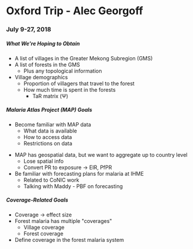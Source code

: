 # Oxford Trip - Alec Georgoff
### July 9-27, 2018

##### What We're Hoping to Obtain
* A list of villages in the Greater Mekong Subregion (GMS)
* A list of forests in the GMS
  - Plus any topological information
* Village demographics
  - Proportion of villagers that travel to the forest
  - How much time is spent in the forests
    - TaR matrix (&Psi;)

##### Malaria Atlas Project (MAP) Goals
* Become familiar with MAP data
  - What data is available
  - How to access data
  - Restrictions on data
- MAP has geospatial data, but we want to aggregate up to country level
  - Lose spatial info
  - Convert PR to exposure &rarr; EIR, PfPR
- Be familiar with forecasting plans for malaria at IHME
  - Related to CoNIC work
  - Talking with Maddy - PBF on forecasting

##### Coverage-Related Goals
* Coverage &rarr; effect size
* Forest malaria has multiple "coverages"
  - Village coverage
  - Forest coverage
* Define coverage in the forest malaria system
